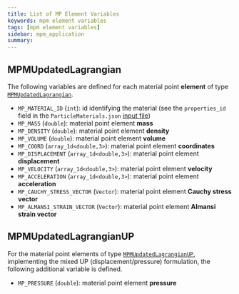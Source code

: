 ```yaml
---
title: List of MP Element Variables
keywords: mpm element variables
tags: [mpm element variables]
sidebar: mpm_application
summary: 
---
```


## MPMUpdatedLagrangian

The following variables are defined for each material point **element** of type [`MPMUpdatedLagrangian`](https://github.com/KratosMultiphysics/Kratos/blob/master/applications/MPMApplication/custom_elements/mpm_updated_lagrangian.hpp).

* `MP_MATERIAL_ID` (`int`): id identifying the material (see the `properties_id` field in the `ParticleMaterials.json` [input file](../Input_Files/json#particlematerialsjson))
* `MP_MASS` (`double`): material point element **mass**
* `MP_DENSITY` (`double`): material point element **density**
* `MP_VOLUME` (`double`): material point element **volume**
* `MP_COORD` (`array_1d<double,3>`): material point element **coordinates**
* `MP_DISPLACEMENT` (`array_1d<double,3>`): material point element **displacement**
* `MP_VELOCITY` (`array_1d<double,3>`): material point element **velocity**
* `MP_ACCELERATION` (`array_1d<double,3>`): material point element **acceleration**
* `MP_CAUCHY_STRESS_VECTOR` (`Vector`): material point element **Cauchy stress vector**
* `MP_ALMANSI_STRAIN_VECTOR` (`Vector`): material point element **Almansi strain vector**

## MPMUpdatedLagrangianUP

For the material point elements of type [`MPMUpdatedLagrangianUP`](https://github.com/KratosMultiphysics/Kratos/blob/master/applications/MPMApplication/custom_elements/mpm_updated_lagrangian_UP.hpp), implementing the mixed UP (displacement/pressure) formulation, the following additional variable is defined.

* `MP_PRESSURE` (`double`): material point element **pressure**
